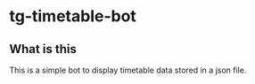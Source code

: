 # tg-timetable-bot

## What is this
This is a simple bot to display timetable data stored in a json file.

